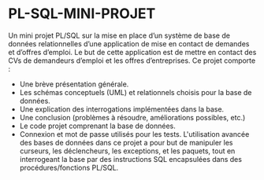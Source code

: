# PL-SQL-MINI-PROJET
Un mini projet PL/SQL sur la mise en place d’un système de base de données relationnelles d’une application de mise en contact de demandes et d’offres d’emploi.  Le but de cette application est de mettre en contact des CVs de demandeurs d’emploi et les offres d’entreprises. 
Ce projet comporte : 
- Une brève présentation générale.
- Les schémas conceptuels (UML) et relationnels choisis pour la base de données.
- Une explication des interrogations implémentées dans la base.
- Une conclusion (problèmes à résoudre, améliorations possibles, etc.)
- Le code projet comprenant la base de données.
- Connexion et mot de passe utilisés pour les tests.
L'utilisation avancée des bases de données dans ce projet a pour but de manipuler les curseurs, les déclencheurs, les exceptions, et les paquets, tout en interrogeant la base par des instructions SQL encapsulées dans des procédures/fonctions PL/SQL.
